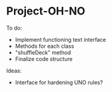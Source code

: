 # Project-OH-NO

To do:

* Implement functioning text interface
* Methods for each class
* "shuffleDeck" method
* Finalize code structure

Ideas:

* Interface for hardening UNO rules?
